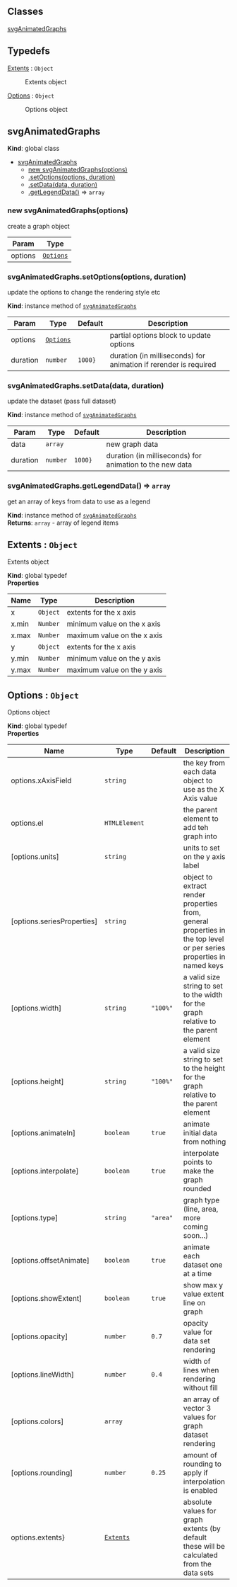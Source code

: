 ## Classes

<dl>
<dt><a href="#svgAnimatedGraphs">svgAnimatedGraphs</a></dt>
<dd></dd>
</dl>

## Typedefs

<dl>
<dt><a href="#Extents">Extents</a> : <code>Object</code></dt>
<dd><p>Extents object</p>
</dd>
<dt><a href="#Options">Options</a> : <code>Object</code></dt>
<dd><p>Options object</p>
</dd>
</dl>

<a name="svgAnimatedGraphs"></a>

## svgAnimatedGraphs
**Kind**: global class  

* [svgAnimatedGraphs](#svgAnimatedGraphs)
    * [new svgAnimatedGraphs(options)](#new_svgAnimatedGraphs_new)
    * [.setOptions(options, duration)](#svgAnimatedGraphs+setOptions)
    * [.setData(data, duration)](#svgAnimatedGraphs+setData)
    * [.getLegendData()](#svgAnimatedGraphs+getLegendData) ⇒ <code>array</code>

<a name="new_svgAnimatedGraphs_new"></a>

### new svgAnimatedGraphs(options)
create a graph object


| Param | Type |
| --- | --- |
| options | [<code>Options</code>](#Options) | 

<a name="svgAnimatedGraphs+setOptions"></a>

### svgAnimatedGraphs.setOptions(options, duration)
update the options to change the rendering style etc

**Kind**: instance method of [<code>svgAnimatedGraphs</code>](#svgAnimatedGraphs)  

| Param | Type | Default | Description |
| --- | --- | --- | --- |
| options | [<code>Options</code>](#Options) |  | partial options block to update options |
| duration | <code>number</code> | <code>1000}</code> | duration (in milliseconds) for animation if rerender is required |

<a name="svgAnimatedGraphs+setData"></a>

### svgAnimatedGraphs.setData(data, duration)
update the dataset (pass full dataset)

**Kind**: instance method of [<code>svgAnimatedGraphs</code>](#svgAnimatedGraphs)  

| Param | Type | Default | Description |
| --- | --- | --- | --- |
| data | <code>array</code> |  | new graph data |
| duration | <code>number</code> | <code>1000}</code> | duration (in milliseconds) for animation to the new data |

<a name="svgAnimatedGraphs+getLegendData"></a>

### svgAnimatedGraphs.getLegendData() ⇒ <code>array</code>
get an array of keys from data to use as a legend

**Kind**: instance method of [<code>svgAnimatedGraphs</code>](#svgAnimatedGraphs)  
**Returns**: <code>array</code> - array of legend items  
<a name="Extents"></a>

## Extents : <code>Object</code>
Extents object

**Kind**: global typedef  
**Properties**

| Name | Type | Description |
| --- | --- | --- |
| x | <code>Object</code> | extents for the x axis |
| x.min | <code>Number</code> | minimum value on the x axis |
| x.max | <code>Number</code> | maximum value on the x axis |
| y | <code>Object</code> | extents for the x axis |
| y.min | <code>Number</code> | minimum value on the y axis |
| y.max | <code>Number</code> | maximum value on the y axis |

<a name="Options"></a>

## Options : <code>Object</code>
Options object

**Kind**: global typedef  
**Properties**

| Name | Type | Default | Description |
| --- | --- | --- | --- |
| options.xAxisField | <code>string</code> |  | the key from each data object to use as the X Axis value |
| options.el | <code>HTMLElement</code> |  | the parent element to add teh graph into |
| [options.units] | <code>string</code> |  | units to set on the y axis label |
| [options.seriesProperties] | <code>string</code> |  | object to extract render properties from, general properties in the top level or per series properties in named keys |
| [options.width] | <code>string</code> | <code>&quot;100%&quot;</code> | a valid size string to set to the width for the graph relative to the parent element |
| [options.height] | <code>string</code> | <code>&quot;100%&quot;</code> | a valid size string to set to the height for the graph relative to the parent element |
| [options.animateIn] | <code>boolean</code> | <code>true</code> | animate initial data from nothing |
| [options.interpolate] | <code>boolean</code> | <code>true</code> | interpolate points to make the graph rounded |
| [options.type] | <code>string</code> | <code>&quot;area&quot;</code> | graph type (line, area, more coming soon...) |
| [options.offsetAnimate] | <code>boolean</code> | <code>true</code> | animate each dataset one at a time |
| [options.showExtent] | <code>boolean</code> | <code>true</code> | show max y value extent line on graph |
| [options.opacity] | <code>number</code> | <code>0.7</code> | opacity value for data set rendering |
| [options.lineWidth] | <code>number</code> | <code>0.4</code> | width of lines when rendering without fill |
| [options.colors] | <code>array</code> |  | an array of vector 3 values for graph dataset rendering |
| [options.rounding] | <code>number</code> | <code>0.25</code> | amount of rounding to apply if interpolation is enabled |
| options.extents} | [<code>Extents</code>](#Extents) |  | absolute values for graph extents (by default these will be calculated from the data sets |

